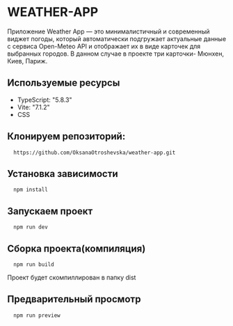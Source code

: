 # WEATHER-APP

Приложение Weather App — это минималистичный и современный виджет погоды, который автоматически подгружает актуальные данные с сервиса Open-Meteo API и отображает их в виде карточек для выбранных городов. В данном случае в проекте три карточки- Мюнхен, Киев, Париж.

## Используемые ресурсы

* TypeScript: "5.8.3"
* Vite: "7.1.2"
* CSS


## Клонируем репозиторий:

```
  https://github.com/OksanaOtroshevska/weather-app.git
```

## Установка зависимости

```
  npm install
```

## Запускаем проект

```
  npm run dev 
```

## Сборка проекта(компиляция)

```
  npm run build
```

Проект будет скомпиллирован в папку dist


##  Предварительный просмотр

```
  npm run preview
```
